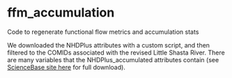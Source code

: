 # ffm_accumulation

Code to regenerate functional flow metrics and accumulation stats

We downloaded the NHDPlus attributes with a custom script, and then filtered to the COMIDs associated with the revised Little Shasta River. There are many variables that the NHDPlus_accumulated attributes contain (see [ScienceBase site here](https://www.sciencebase.gov/catalog/item/5669a79ee4b08895842a1d47) for full download).
